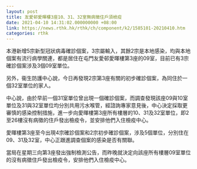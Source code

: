 ```yaml
---
layout: post
title: 友愛邨愛暉樓3座10、31、32室無病徵住戶須檢疫
date: 2021-04-10 14:31:02.000000000 +08:00
link: https://news.rthk.hk/rthk/ch/component/k2/1585101-20210410.htm
categories: rthk
---
```


本港新增5宗新型冠狀病毒確診個案，3宗屬輸入，其餘2宗是本地感染，均與本地個案有流行病學關連，都是居住在屯門友愛邨愛暉樓第3座的09室，目前已有3宗確診個案涉及3個09室單位。

另外，衞生防護中心說，今日再發現2宗第3座有關的初步確診個案，為同住於一個32室單位的家人。

中心說，由於早前一個31室單位曾出現一個確診個案，而調查發現該座09與10室單位及31與32室單位均分別共用污水喉管，經諮詢專家意見後，中心決定採取更審慎的感染控制措施，進一步向愛暉樓第3座所有樓層的10、31及32室單位，即2至26樓沒有病徵的住戶發出檢疫令，並安排他們入住檢疫中心。

愛暉樓第3座至今出現4宗確診個案和2宗初步確診個案，涉及5個單位，分別住在09、31及32室，中心正跟進調查個案的感染是否有關聯。

當局在星期三向第3座發出強制檢測公告，而昨晚就決定向該座所有樓層09室單位的沒有病徵住戶發出檢疫令，安排他們入住檢疫中心。
